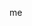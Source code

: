 me

<!---
micah-derg/micah-derg is a ✨ special ✨ repository because its `README.md` (this file) appears on your GitHub profile.
You can click the Preview link to take a look at your changes.
--->
